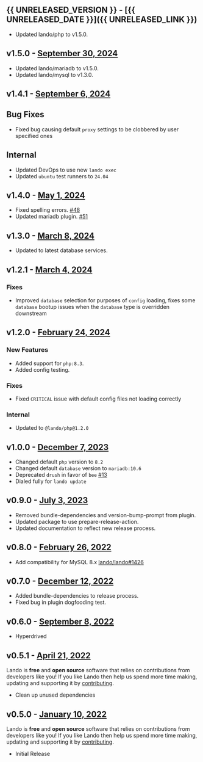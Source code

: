 ## {{ UNRELEASED_VERSION }} - [{{ UNRELEASED_DATE }}]({{ UNRELEASED_LINK }})

* Updated lando/php to v1.5.0.

## v1.5.0 - [September 30, 2024](https://github.com/lando/backdrop/releases/tag/v1.5.0)

* Updated lando/mariadb to v1.5.0.
* Updated lando/mysql to v1.3.0.

## v1.4.1 - [September 6, 2024](https://github.com/lando/backdrop/releases/tag/v1.4.1)

## Bug Fixes

* Fixed bug causing default `proxy` settings to be clobbered by user specified ones

## Internal

* Updated DevOps to use new `lando exec`
* Updated `ubuntu` test runners to `24.04`

## v1.4.0 - [May 1, 2024](https://github.com/lando/backdrop/releases/tag/v1.4.0)

* Fixed spelling errors. [#48](https://github.com/lando/backdrop/issues/48)
* Updated mariadb plugin. [#51](https://github.com/lando/mariadb/issues/51)

## v1.3.0 - [March 8, 2024](https://github.com/lando/backdrop/releases/tag/v1.3.0)

* Updated to latest database services.

## v1.2.1 - [March 4, 2024](https://github.com/lando/backdrop/releases/tag/v1.2.1)

### Fixes

* Improved `database` selection for purposes of `config` loading, fixes some `database` bootup issues when the `database` type is overridden downstream

## v1.2.0 - [February 24, 2024](https://github.com/lando/backdrop/releases/tag/v1.2.0)

### New Features

* Added support for `php:8.3`.
* Added config testing.

### Fixes

* Fixed `CRITICAL` issue with default config files not loading correctly

### Internal

* Updated to `@lando/php@1.2.0`

## v1.0.0 - [December 7, 2023](https://github.com/lando/backdrop/releases/tag/v1.0.0)

* Changed default `php` version to `8.2`
* Changed default `database` version to `mariadb:10.6`
* Deprecated `drush` in favor of `bee` [#13](https://github.com/lando/backdrop/issues/13)
* Dialed fully for `lando update`

## v0.9.0 - [July 3, 2023](https://github.com/lando/backdrop/releases/tag/v0.9.0)

* Removed bundle-dependencies and version-bump-prompt from plugin.
* Updated package to use prepare-release-action.
* Updated documentation to reflect new release process.

## v0.8.0 - [February 26, 2022](https://github.com/lando/backdrop/releases/tag/v0.8.0)

* Add compatibility for MySQL 8.x [lando/lando#1426](https://github.com/lando/lando/issues/1462)

## v0.7.0 - [December 12, 2022](https://github.com/lando/backdrop/releases/tag/v0.7.0)

* Added bundle-dependencies to release process.
* Fixed bug in plugin dogfooding test.

## v0.6.0 - [September 8, 2022](https://github.com/lando/backdrop/releases/tag/v0.6.0)

* Hyperdrived

## v0.5.1 - [April 21, 2022](https://github.com/lando/backdrop/releases/tag/v0.5.1)

Lando is **free** and **open source** software that relies on contributions from developers like you! If you like Lando then help us spend more time making, updating and supporting it by [contributing](https://github.com/sponsors/lando).

* Clean up unused dependencies

## v0.5.0 - [January 10, 2022](https://github.com/lando/backdrop/releases/tag/v0.5.0)

Lando is **free** and **open source** software that relies on contributions from developers like you! If you like Lando then help us spend more time making, updating and supporting it by [contributing](https://github.com/sponsors/lando).

* Initial Release

